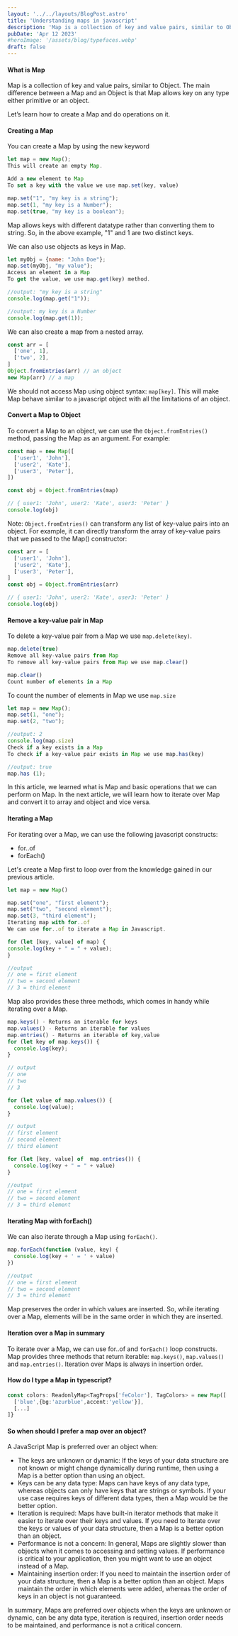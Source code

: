 ```yaml
---
layout: '../../layouts/BlogPost.astro'
title: 'Understanding maps in javascript'
description: 'Map is a collection of key and value pairs, similar to Object. When and how should we use it?'
pubDate: 'Apr 12 2023'
#heroImage: '/assets/blog/typefaces.webp'
draft: false
---
```


#### What is Map

Map is a collection of key and value pairs, similar to Object. The main difference between a Map and an Object is that Map allows key on any type either primitive or an object.

Let’s learn how to create a Map and do operations on it.

#### Creating a Map

You can create a Map by using the new keyword

```js
let map = new Map();
This will create an empty Map.

Add a new element to Map
To set a key with the value we use map.set(key, value)

map.set("1", "my key is a string");
map.set(1, "my key is a Number");
map.set(true, "my key is a boolean");
```

Map allows keys with different datatype rather than converting them to string. So, in the above example, "1" and 1 are two distinct keys.

We can also use objects as keys in Map.

```js
let myObj = {name: "John Doe"};
map.set(myObj, "my value");
Access an element in a Map
To get the value, we use map.get(key) method.

//output: "my key is a string"
console.log(map.get("1"));

//output: my key is a Number
console.log(map.get(1));
```

We can also create a map from a nested array.

```js
const arr = [
  ['one', 1],
  ['two', 2],
]
Object.fromEntries(arr) // an object
new Map(arr) // a map
```

We should not access Map using object syntax: `map[key]`. This will make Map behave similar to a javascript object with all the limitations of an object.

#### Convert a Map to Object

To convert a Map to an object, we can use the `Object.fromEntries()` method, passing the Map as an argument. For example:

```js
const map = new Map([
  ['user1', 'John'],
  ['user2', 'Kate'],
  ['user3', 'Peter'],
])

const obj = Object.fromEntries(map)

// { user1: 'John', user2: 'Kate', user3: 'Peter' }
console.log(obj)
```

Note: `Object.fromEntries()` can transform any list of key-value pairs into an object. For example, it can directly transform the array of key-value pairs that we passed to the Map() constructor:

```js
const arr = [
  ['user1', 'John'],
  ['user2', 'Kate'],
  ['user3', 'Peter'],
]
const obj = Object.fromEntries(arr)

// { user1: 'John', user2: 'Kate', user3: 'Peter' }
console.log(obj)
```

#### Remove a key-value pair in Map

To delete a key-value pair from a Map we use `map.delete(key)`.

```js
map.delete(true)
Remove all key-value pairs from Map
To remove all key-value pairs from Map we use map.clear()

map.clear()
Count number of elements in a Map
```

To count the number of elements in Map we use `map.size`

```js
let map = new Map();
map.set(1, "one");
map.set(2, "two");

//output: 2
console.log(map.size)
Check if a key exists in a Map
To check if a key-value pair exists in Map we use map.has(key)

//output: true
map.has (1);
```

In this article, we learned what is Map and basic operations that we can perform on Map. In the next article, we will learn how to iterate over Map and convert it to array and object and vice versa.

#### Iterating a Map

For iterating over a Map, we can use the following javascript constructs:

- for..of
- forEach()

Let's create a Map first to loop over from the knowledge gained in our previous article.

```js
let map = new Map()

map.set("one", "first element");
map.set("two", "second element");
map.set(3, "third element");
Iterating map with for..of
We can use for..of to iterate a Map in Javascript.

for (let [key, value] of map) {
console.log(key + " = " + value);
}

//output
// one = first element
// two = second element
// 3 = third element
```

Map also provides these three methods, which comes in handy while iterating over a Map.

```js
map.keys() - Returns an iterable for keys
map.values() - Returns an iterable for values
map.entries() - Returns an iterable of key,value
for (let key of map.keys()) {
  console.log(key);
}

// output
// one
// two
// 3

for (let value of map.values()) {
  console.log(value);
}

// output
// first element
// second element
// third element

for (let [key, value] of  map.entries()) {
  console.log(key + " = " + value)
}

//output
// one = first element
// two = second element
// 3 = third element
```

#### Iterating Map with forEach()

We can also iterate through a Map using `forEach()`.

```js
map.forEach(function (value, key) {
  console.log(key + ' = ' + value)
})

//output
// one = first element
// two = second element
// 3 = third element
```

Map preserves the order in which values are inserted. So, while iterating over a Map, elements will be in the same order in which they are inserted.

#### Iteration over a Map in summary

To iterate over a Map, we can use for..of and `forEach()` loop constructs.
Map provides three methods that return iterable: `map.keys()`, `map.values()` and `map.entries()`.
Iteration over Maps is always in insertion order.

#### How do I type a Map in typescript?

```typescript
const colors: ReadonlyMap<TagProps['feColor'], TagColors> = new Map([
  ['blue',{bg:'azurblue',accent:'yellow'}],
  [...]
]}
```

#### So when should I prefer a map over an object?

A JavaScript Map is preferred over an object when:

- The keys are unknown or dynamic: If the keys of your data structure are not known or might change dynamically during runtime, then using a Map is a better option than using an object.
- Keys can be any data type: Maps can have keys of any data type, whereas objects can only have keys that are strings or symbols. If your use case requires keys of different data types, then a Map would be the better option.
- Iteration is required: Maps have built-in iterator methods that make it easier to iterate over their keys and values. If you need to iterate over the keys or values of your data structure, then a Map is a better option than an object.
- Performance is not a concern: In general, Maps are slightly slower than objects when it comes to accessing and setting values. If performance is critical to your application, then you might want to use an object instead of a Map.
- Maintaining insertion order: If you need to maintain the insertion order of your data structure, then a Map is a better option than an object. Maps maintain the order in which elements were added, whereas the order of keys in an object is not guaranteed.

In summary, Maps are preferred over objects when the keys are unknown or dynamic, can be any data type, iteration is required, insertion order needs to be maintained, and performance is not a critical concern.
